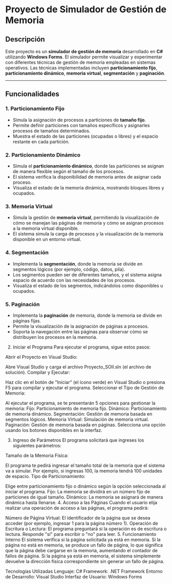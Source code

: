 # Proyecto de Simulador de Gestión de Memoria

## Descripción

Este proyecto es un **simulador de gestión de memoria** desarrollado en **C#** utilizando **Windows Forms**. El simulador permite visualizar y experimentar con diferentes técnicas de gestión de memoria empleadas en sistemas operativos. Las técnicas implementadas incluyen **particionamiento fijo**, **particionamiento dinámico**, **memoria virtual**, **segmentación** y **paginación**.

---

## Funcionalidades

### 1. **Particionamiento Fijo**
- Simula la asignación de procesos a particiones de **tamaño fijo**.
- Permite definir particiones con tamaños específicos y asignarles procesos de tamaños determinados.
- Muestra el estado de las particiones (ocupadas o libres) y el espacio restante en cada partición.

### 2. **Particionamiento Dinámico**
- Simula el **particionamiento dinámico**, donde las particiones se asignan de manera flexible según el tamaño de los procesos.
- El sistema verifica la disponibilidad de memoria antes de asignar cada proceso.
- Visualiza el estado de la memoria dinámica, mostrando bloques libres y ocupados.

### 3. **Memoria Virtual**
- Simula la gestión de **memoria virtual**, permitiendo la visualización de cómo se manejan las páginas de memoria y cómo se asignan procesos a la memoria virtual disponible.
- El sistema simula la carga de procesos y la visualización de la memoria disponible en un entorno virtual.

### 4. **Segmentación**
- Implementa la **segmentación**, donde la memoria se divide en segmentos lógicos (por ejemplo, código, datos, pila).
- Los segmentos pueden ser de diferentes tamaños, y el sistema asigna espacio de acuerdo con las necesidades de los procesos.
- Visualiza el estado de los segmentos, indicándolos como disponibles u ocupados.

### 5. **Paginación**
- Implementa la **paginación** de memoria, donde la memoria se divide en páginas fijas.
- Permite la visualización de la asignación de páginas a procesos.
- Soporta la navegación entre las páginas para observar cómo se distribuyen los procesos en la memoria.


2. Iniciar el Programa
Para ejecutar el programa, sigue estos pasos:

Abrir el Proyecto en Visual Studio:

Abre Visual Studio y carga el archivo Proyecto_SOII.sln (el archivo de solución).
Compilar y Ejecutar:

Haz clic en el botón de "Iniciar" (el ícono verde) en Visual Studio o presiona F5 para compilar y ejecutar el programa.
Seleccionar el Tipo de Gestión de Memoria:

Al ejecutar el programa, se te presentarán 5 opciones para gestionar la memoria:
Fijo: Particionamiento de memoria fijo.
Dinámico: Particionamiento de memoria dinámico.
Segmentación: Gestión de memoria basada en segmentos lógicos.
Memoria Virtual: Simulación de memoria virtual.
Paginación: Gestión de memoria basada en páginas.
Selecciona una opción usando los botones disponibles en la interfaz.

3. Ingreso de Parámetros
El programa solicitará que ingreses los siguientes parámetros:

Tamaño de la Memoria Física:

El programa te pedirá ingresar el tamaño total de la memoria que el sistema va a simular. Por ejemplo, si ingresas 100, la memoria tendrá 100 unidades de espacio.
Tipo de Particionamiento:

Elige entre particionamiento fijo o dinámico según la opción seleccionada al iniciar el programa.
Fijo: La memoria se dividirá en un número fijo de particiones de igual tamaño.
Dinámico: La memoria se asignará de manera dinámica hasta llenarse.
4. Acceso a las Páginas
Cuando el usuario elija realizar una operación de acceso a las páginas, el programa pedirá:

Número de Página Virtual: El identificador de la página que se desea acceder (por ejemplo, ingresar 1 para la página número 1).
Operación de Escritura o Lectura: El programa preguntará si la operación es de escritura o lectura. Responde "sí" para escribir o "no" para leer.
5. Funcionamiento Interno
El sistema verifica si la página solicitada ya está en memoria.
Si la página no está en memoria, se produce un fallo de página, lo que significa que la página debe cargarse en la memoria, aumentando el contador de fallos de página.
Si la página ya está en memoria, el sistema simplemente devuelve la dirección física correspondiente sin generar un fallo de página.

Tecnologías Utilizadas
Lenguaje: C#
Framework: .NET Framework
Entorno de Desarrollo: Visual Studio
Interfaz de Usuario: Windows Forms

